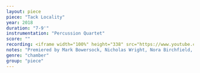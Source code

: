```yaml
---
layout: piece
piece: "Tack Locality"
year: 2018
duration: "7-9'"
instrumentation: "Percussion Quartet"
score: ""
recording: <iframe width="100%" height="338" src="https://www.youtube.com/embed/28p6RcKDaYI" frameborder="0" allow="autoplay; encrypted-media" allowfullscreen></iframe>
notes: "Premiered by Mark Bowersock, Nicholas Wright, Nora Birchfield, and Zack Frieze at the University of Kansas"
genre: "chamber"
group: "piece"
---
```

